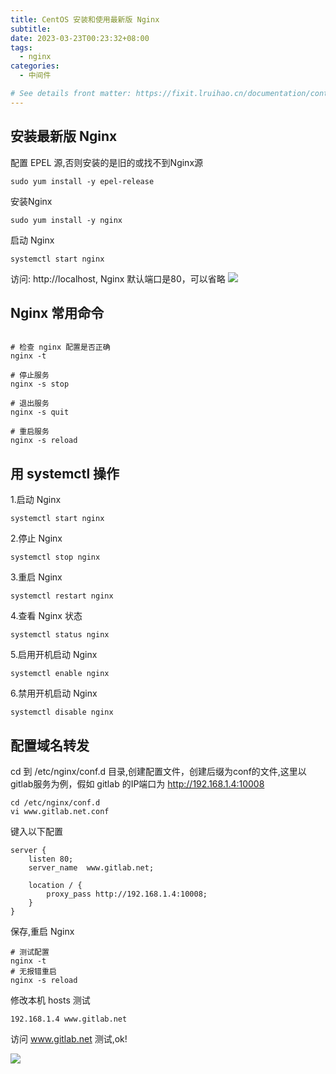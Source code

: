 ```yaml
---
title: CentOS 安装和使用最新版 Nginx
subtitle:
date: 2023-03-23T00:23:32+08:00
tags:
  - nginx
categories:
  - 中间件

# See details front matter: https://fixit.lruihao.cn/documentation/content-management/introduction/#front-matter
---
```


## 安装最新版 Nginx

配置 EPEL 源,否则安装的是旧的或找不到Nginx源
```shell
sudo yum install -y epel-release
```
安装Nginx
```shell
sudo yum install -y nginx
```

启动 Nginx
```shell
systemctl start nginx
```
访问: http://localhost, Nginx 默认端口是80，可以省略
![](https://raw.gitmirror.com/telzhou618/images/main/img03/img.png)


## Nginx 常用命令
```shell

# 检查 nginx 配置是否正确
nginx -t

# 停止服务
nginx -s stop

# 退出服务
nginx -s quit

# 重启服务
nginx -s reload
```
## 用 systemctl 操作

1.启动 Nginx
```shell
systemctl start nginx
```
2.停止 Nginx
```shell
systemctl stop nginx
```
3.重启 Nginx
```shell
systemctl restart nginx
```
4.查看 Nginx 状态
```shell
systemctl status nginx
```

5.启用开机启动 Nginx
```shell
systemctl enable nginx
```

6.禁用开机启动 Nginx
```shell
systemctl disable nginx
```

## 配置域名转发

cd 到 /etc/nginx/conf.d 目录,创建配置文件，创建后缀为conf的文件,这里以gitlab服务为例，假如 gitlab 的IP端口为 http://192.168.1.4:10008
```shell
cd /etc/nginx/conf.d
vi www.gitlab.net.conf
```
键入以下配置
```shell
server {
    listen 80;
    server_name  www.gitlab.net;

    location / {
        proxy_pass http://192.168.1.4:10008;
    }
}
```
保存,重启 Nginx
```shell
# 测试配置
nginx -t  
# 无报错重启
nginx -s reload 
```
修改本机 hosts 测试
```shell
192.168.1.4 www.gitlab.net
```
访问 www.gitlab.net 测试,ok!

![](https://raw.gitmirror.com/telzhou618/images/main/img03/20240423004633.png)





